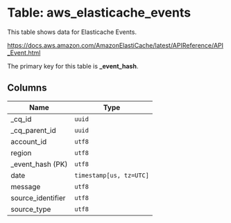 # Table: aws_elasticache_events

This table shows data for Elasticache Events.

https://docs.aws.amazon.com/AmazonElastiCache/latest/APIReference/API_Event.html

The primary key for this table is **_event_hash**.

## Columns

| Name          | Type          |
| ------------- | ------------- |
|_cq_id|`uuid`|
|_cq_parent_id|`uuid`|
|account_id|`utf8`|
|region|`utf8`|
|_event_hash (PK)|`utf8`|
|date|`timestamp[us, tz=UTC]`|
|message|`utf8`|
|source_identifier|`utf8`|
|source_type|`utf8`|